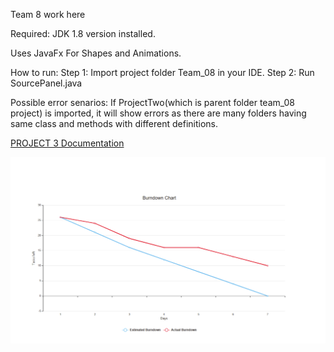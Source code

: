Team 8 work here

Required: JDK 1.8 version installed.

Uses JavaFx For Shapes and Animations.

How to run:
Step 1: Import project folder Team_08 in your IDE. 
Step 2: Run SourcePanel.java

Possible error senarios:
If ProjectTwo(which is parent folder team_08 project) is imported, it will show errors as there are many folders having same class and methods with different definitions.

<a href="https://github.com/SER516-S20/ProjectThree/blob/master/Team_08/Project%203_Team_08%20.pdf">PROJECT 3 Documentation</a>


![alt text](https://github.com/SER516-S20/ProjectThree/blob/master/Team_08/src/Image/Proj3_Burndown_Chart.png "Project 3 Burn down chart")
